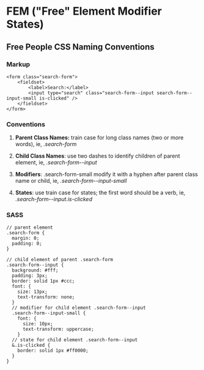# FEM ("Free" Element Modifier States)

##  Free People CSS Naming Conventions

### Markup
    <form class="search-form">
        <fieldset>
            <label>Search:</label>
            <input type="search" class="search-form--input search-form--input-small is-clicked" />
        </fieldset>
    </form>

### Conventions

1. **Parent Class Names:** train case for long class names (two or more words), ie, *.search-form*

2. **Child Class Names**: use two dashes to identify children of parent element, ie, *.search-form--input*

3. **Modifiers**: .search-form-small modify it with a hyphen after parent class name or child, ie,  *.search-form--input-small*

4. **States**: use train case for states; the first word should be a verb, ie, *.search-form--input.is-clicked*

### SASS
    // parent element
    .search-form {
      margin: 0;
      padding: 0;
    }

    // child element of parent .search-form
    .search-form--input {
      background: #fff;
      padding: 3px;
      border: solid 1px #ccc;
      font: {
        size: 13px;
        text-transform: none;
      }
      // modifier for child element .search-form--input
      .search-form--input-small {
        font: {
          size: 10px;
          text-transform: uppercase;
        }
      // state for child element .search-form--input
      &.is-clicked {
        border: solid 1px #ff0000;
      }
    }